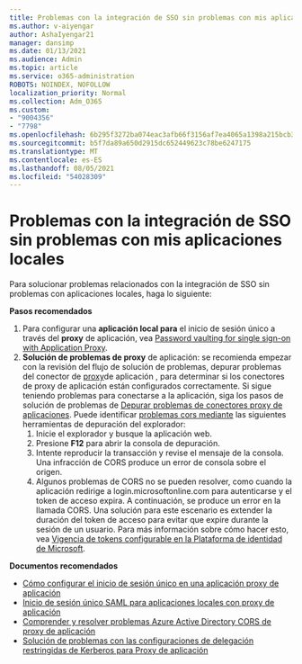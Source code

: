 ```yaml
---
title: Problemas con la integración de SSO sin problemas con mis aplicaciones locales
ms.author: v-aiyengar
author: AshaIyengar21
manager: dansimp
ms.date: 01/13/2021
ms.audience: Admin
ms.topic: article
ms.service: o365-administration
ROBOTS: NOINDEX, NOFOLLOW
localization_priority: Normal
ms.collection: Adm_O365
ms.custom:
- "9004356"
- "7798"
ms.openlocfilehash: 6b295f3272ba074eac3afb66f3156af7ea4065a1398a215bcb3cde5da74b198a
ms.sourcegitcommit: b5f7da89a650d2915dc652449623c78be6247175
ms.translationtype: MT
ms.contentlocale: es-ES
ms.lasthandoff: 08/05/2021
ms.locfileid: "54028309"
---
```

# <a name="issues-with-integrating-seamless-sso-with-my-on-premises-apps"></a>Problemas con la integración de SSO sin problemas con mis aplicaciones locales

Para solucionar problemas relacionados con la integración de SSO sin problemas con aplicaciones locales, haga lo siguiente:

**Pasos recomendados**

1. Para configurar una **aplicación local para** el inicio de sesión único a través del **proxy** de aplicación, vea [Password vaulting for single sign-on with Application Proxy](https://docs.microsoft.com/azure/active-directory/manage-apps/application-proxy-configure-single-sign-on-password-vaulting).
1. **Solución de problemas de proxy** de aplicación: se recomienda empezar con la revisión del flujo de solución de problemas, depurar problemas del conector de [proxy](https://docs.microsoft.com/azure/active-directory/manage-apps/application-proxy-debug-connectors)de aplicación , para determinar si los conectores de proxy de aplicación están configurados correctamente. Si sigue teniendo problemas para conectarse a la aplicación, siga los pasos de solución de problemas de [Depurar problemas de conectores proxy de aplicaciones](https://docs.microsoft.com/azure/active-directory/manage-apps/application-proxy-debug-apps). Puede identificar [problemas cors mediante](https://docs.microsoft.com/azure/active-directory/manage-apps/application-proxy-understand-cors-issues#understand-and-identify-cors-issues) las siguientes herramientas de depuración del explorador:
    1. Inicie el explorador y busque la aplicación web.
    1. Presione **F12** para abrir la consola de depuración.
    1. Intente reproducir la transacción y revise el mensaje de la consola. Una infracción de CORS produce un error de consola sobre el origen.
    1. Algunos problemas de CORS no se pueden resolver, como cuando la aplicación redirige a login.microsoftonline.com para autenticarse y el token de acceso expira. A continuación, se produce un error en la llamada CORS. Una solución para este escenario es extender la duración del token de acceso para evitar que expire durante la sesión de un usuario. Para más información sobre cómo hacer esto, vea [Vigencia de tokens configurable en la Plataforma de identidad de Microsoft](https://docs.microsoft.com/azure/active-directory/develop/active-directory-configurable-token-lifetimes).

**Documentos recomendados**

- [Cómo configurar el inicio de sesión único en una aplicación proxy de aplicación](https://docs.microsoft.com/azure/active-directory/manage-apps/application-proxy-config-sso-how-to)
- [Inicio de sesión único SAML para aplicaciones locales con proxy de aplicación](https://docs.microsoft.com/azure/active-directory/manage-apps/application-proxy-configure-single-sign-on-on-premises-apps)
- [Comprender y resolver problemas Azure Active Directory CORS de proxy de aplicación](https://docs.microsoft.com/azure/active-directory/manage-apps/application-proxy-understand-cors-issues#solutions-for-application-proxy-cors-issues)
- [Solución de problemas con las configuraciones de delegación restringidas de Kerberos para Proxy de aplicación](https://docs.microsoft.com/azure/active-directory/manage-apps/application-proxy-back-end-kerberos-constrained-delegation-how-to)